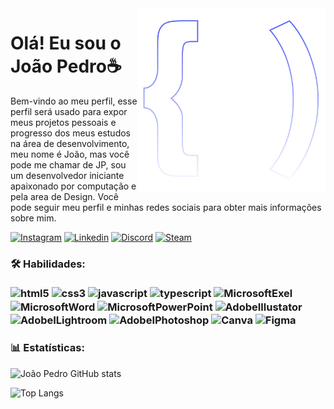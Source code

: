 <img src="logo.svg" width="300px" min-width="300px" max-width="300px" align="right" alt="Logo">

<h1> Olá! Eu sou o João Pedro☕</h1>
<p>Bem-vindo ao meu perfil, esse perfil será usado para expor meus projetos pessoais e progresso dos meus estudos na área de desenvolvimento, meu nome é João, mas você pode me chamar de JP, sou um desenvolvedor iniciante apaixonado por computação e pela area de Design. Você pode seguir meu perfil e minhas redes sociais para obter mais informações sobre mim.

[![Instagram](https://img.shields.io/badge/Instagram-E4405F?style=for-the-badge&logo=instagram&logoColor=white)](https://www.instagram.com/jotape.correia/)
[![Linkedin](https://img.shields.io/badge/LinkedIn-0077B5?style=for-the-badge&logo=linkedin&logoColor=white)](https://www.instagram.com/jotape.correia/)
[![Discord](https://img.shields.io/badge/Discord-7289DA?style=for-the-badge&logo=discord&logoColor=white)](https://discord.gg/dBVvhwB288)
[![Steam](https://img.shields.io/badge/Steam-000000?style=for-the-badge&logo=steam&logoColor=white)](https://steamcommunity.com/id/jotapecorreia/)
 </p>

<h3> 🛠 Habilidades:
<div style="display: inline_block"><br/>
<img align="center" alt="html5" src="https://img.shields.io/badge/HTML5-E34F26?style=for-the-badge&logo=html5&logoColor=white" />
<img align="center" alt="css3" src="https://img.shields.io/badge/CSS-239120?&style=for-the-badge&logo=css3&logoColor=white" />
<img align="center" alt="javascript" src="https://img.shields.io/badge/JavaScript-F7DF1E?style=for-the-badge&logo=javascript&logoColor=black" />
<img align="center" alt="typescript" src="https://img.shields.io/badge/TypeScript-007ACC?style=for-the-badge&logo=typescript&logoColor=white" />

<img align="center" alt="MicrosoftExel" src="https://img.shields.io/badge/Microsoft_Excel-217346?style=for-the-badge&logo=microsoft-excel&logoColor=white" />
<img align="center" alt="MicrosoftWord" src="https://img.shields.io/badge/Microsoft_Word-2B579A?style=for-the-badge&logo=microsoft-word&logoColor=white" />
<img align="center" alt="MicrosoftPowerPoint" src="https://img.shields.io/badge/Microsoft_PowerPoint-B7472A?style=for-the-badge&logo=microsoft-powerpoint&logoColor=white" />
<img align="center" alt="AdobeIllustator" src="https://img.shields.io/badge/Adobe%20Illustrator-FF9A00?style=for-the-badge&logo=adobe%20illustrator&logoColor=white" />
<img align="center" alt="AdobeILightroom" src="https://img.shields.io/badge/Adobe%20Lightroom-31A8FF?style=for-the-badge&logo=Adobe%20Lightroom&logoColor=white" />
<img align="center" alt="AdobeIPhotoshop" src="https://img.shields.io/badge/Adobe%20Photoshop-31A8FF?style=for-the-badge&logo=Adobe%20Photoshop&logoColor=black" />
<img align="center" alt="Canva" src="https://img.shields.io/badge/Canva-%2300C4CC.svg?&style=for-the-badge&logo=Canva&logoColor=white" />
<img align="center" alt="Figma" src="https://img.shields.io/badge/Figma-F24E1E?style=for-the-badge&logo=figma&logoColor=white" />
</h3>

<h3> 📊 Estatísticas:</h3>

![João Pedro GitHub stats](https://github-readme-stats.vercel.app/api?username=JoaoPedroCorreiaC&show_icons=true&theme=dark)

![Top Langs](https://github-readme-stats.vercel.app/api/top-langs/?JoaoPedroCorreiaC=anuraghazra&layout=compact)
